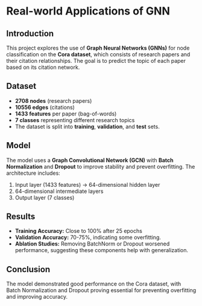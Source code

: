 
# Real-world Applications of GNN 

## Introduction
This project explores the use of **Graph Neural Networks (GNNs)** for node classification on the **Cora dataset**, which consists of research papers and their citation relationships. The goal is to predict the topic of each paper based on its citation network.

## Dataset
- **2708 nodes** (research papers)
- **10556 edges** (citations)
- **1433 features** per paper (bag-of-words)
- **7 classes** representing different research topics
- The dataset is split into **training**, **validation**, and **test** sets.

## Model
The model uses a **Graph Convolutional Network (GCN)** with **Batch Normalization** and **Dropout** to improve stability and prevent overfitting. The architecture includes:
1. Input layer (1433 features) -> 64-dimensional hidden layer
2. 64-dimensional intermediate layers
3. Output layer (7 classes)

## Results
- **Training Accuracy:** Close to 100% after 25 epochs
- **Validation Accuracy:** 70-75%, indicating some overfitting.
- **Ablation Studies:** Removing BatchNorm or Dropout worsened performance, suggesting these components help with generalization.

## Conclusion
The model demonstrated good performance on the Cora dataset, with Batch Normalization and Dropout proving essential for preventing overfitting and improving accuracy.
